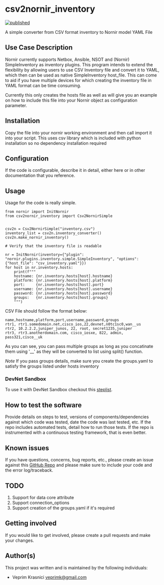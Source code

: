 # csv2nornir_inventory

[![published](https://static.production.devnetcloud.com/codeexchange/assets/images/devnet-published.svg)](https://developer.cisco.com/codeexchange/github/repo/veprimk/csv2nornir_inventory)

A simple converter from CSV format inventory to Nornir model YAML File

 
## Use Case Description

Nornir currently supports Netbox, Ansible, NSOT and (Nornir) SimpleInventory as inventory plugins. This program intends to extend the flexibility by allowing users to use CSV Inventory file and convert it to YAML, which then can be used as native SimpleInventory host_file.
This can come to aid if you have multiple devices for which creating the inventory file in YAML format can be time consuming.

Currently this only creates the hosts file as well as will give you an example on how to include this file into your Nornir object as configuration parameter.

## Installation

Copy the file into your nornir working environment and then call import it into your script. 
This uses csv library which is included with python installation so no dependency installation required

## Configuration

If the code is configurable, describe it in detail, either here or in other documentation that you reference.

## Usage

Usage for the code is really simple.

```
from nornir import InitNornir
from csv2nornir_inventory import Csv2NornirSimple


csv2n = Csv2NornirSimple("inventory.csv")
inventory_list = csv2n.inventory_converter()
csv2n.make_nornir_inventory()

# Verify that the inventory file is readable

nr = InitNornir(inventory={"plugin": "nornir.plugins.inventory.simple.SimpleInventory", "options": {"host_file": "csv_inventory.yaml"}})
for host in nr.inventory.hosts:
    print(f"""
    hostname: {nr.inventory.hosts[host].hostname}
    platform: {nr.inventory.hosts[host].platform}
    port:     {nr.inventory.hosts[host].port}
    username: {nr.inventory.hosts[host].username}
    password: {nr.inventory.hosts[host].password}
    groups:   {nr.inventory.hosts[host].groups}
    """)

```

CSV File should follow the format below:
```
name,hostname,platform,port,username,password,groups
rtr1, rtr1.somedomain.net,cisco_ios,22,devnet,n0tc1sc0,wan__us
rtr2, 10.2.2.2,juniper_junos, 22, root, secret1235,juniper
rtr3, rtr3.anotherdomain.com, cisco_iosxe, 822, admin, pass321,cisco__uk
```

As you can see, you can pass multiple groups as long as you concatinate them using '__' as they will be converted to list using split() function.

*Note* If you pass groups details, make sure you create the groups.yaml to satisfy the groups listed under hosts inventory

### DevNet Sandbox

To use it with DevNet Sandbox checkout this [steplist](DevNet_Sandbox_instruction.md).

## How to test the software

Provide details on steps to test, versions of components/dependencies against which code was tested, date the code was last tested, etc. 
If the repo includes automated tests, detail how to run those tests.
If the repo is instrumented with a continuous testing framework, that is even better.


## Known issues
If you have questions, concerns, bug reports, etc., please create an issue against this [GitHub Repo](https://github.com/veprimk/csv2nornir_inventory/issues) and please make sure to include your code and the error log/traceback.


## TODO

1. Support for data core attribute
2. Support connection_options
3. Support creation of the groups.yaml if it's required

## Getting involved

If you would like to get involved, please create a pull requests and make your changes.

## Author(s)

This project was written and is maintained by the following individuals:

* Veprim Krasnici <veprimk@gmail.com>
